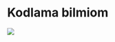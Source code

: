 # Kodlama bilmiom
<img src="https://cdn.discordapp.com/attachments/867855195186790460/879840501552001034/9acc299f1c9ac43f7f35d21cad63ca0a.png">
<b/>
